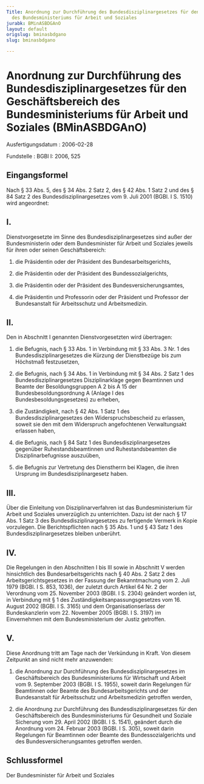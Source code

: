 ```yaml
---
Title: Anordnung zur Durchführung des Bundesdisziplinargesetzes für den  Geschäftsbereich
  des Bundesministeriums für Arbeit und Soziales
jurabk: BMinASBDGAnO
layout: default
origslug: bminasbdgano
slug: bminasbdgano

---
```


# Anordnung zur Durchführung des Bundesdisziplinargesetzes für den  Geschäftsbereich des Bundesministeriums für Arbeit und Soziales (BMinASBDGAnO)

Ausfertigungsdatum
:   2006-02-28

Fundstelle
:   BGBl I: 2006, 525



## Eingangsformel

Nach § 33 Abs. 5, des § 34 Abs. 2 Satz 2, des § 42 Abs. 1 Satz 2 und
des § 84 Satz 2 des Bundesdisziplinargesetzes vom 9. Juli 2001 (BGBl.
I S. 1510) wird angeordnet:


## I.

Dienstvorgesetzte im Sinne des Bundesdisziplinargesetzes sind außer
der Bundesministerin oder dem Bundesminister für Arbeit und Soziales
jeweils für ihren oder seinen Geschäftsbereich:

1.  die Präsidentin oder der Präsident des Bundesarbeitsgerichts,


2.  die Präsidentin oder der Präsident des Bundessozialgerichts,


3.  die Präsidentin oder der Präsident des Bundesversicherungsamtes,


4.  die Präsidentin und Professorin oder der Präsident und Professor der
    Bundesanstalt für Arbeitsschutz und Arbeitsmedizin.





## II.

Den in Abschnitt I genannten Dienstvorgesetzten wird übertragen:

1.  die Befugnis, nach § 33 Abs. 1 in Verbindung mit § 33 Abs. 3 Nr. 1 des
    Bundesdisziplinargesetzes die Kürzung der Dienstbezüge bis zum
    Höchstmaß festzusetzen,


2.  die Befugnis, nach § 34 Abs. 1 in Verbindung mit § 34 Abs. 2 Satz 1
    des Bundesdisziplinargesetzes Disziplinarklage gegen Beamtinnen und
    Beamte der Besoldungsgruppen A 2 bis A 15 der Bundesbesoldungsordnung
    A (Anlage I des Bundesbesoldungsgesetzes) zu erheben,


3.  die Zuständigkeit, nach § 42 Abs. 1 Satz 1 des
    Bundesdisziplinargesetzes den Widerspruchsbescheid zu erlassen, soweit
    sie den mit dem Widerspruch angefochtenen Verwaltungsakt erlassen
    haben,


4.  die Befugnis, nach § 84 Satz 1 des Bundesdisziplinargesetzes gegenüber
    Ruhestandsbeamtinnen und Ruhestandsbeamten die Disziplinarbefugnisse
    auszuüben,


5.  die Befugnis zur Vertretung des Dienstherrn bei Klagen, die ihren
    Ursprung im Bundesdisziplinargesetz haben.





## III.

Über die Einleitung von Disziplinarverfahren ist das Bundesministerium
für Arbeit und Soziales unverzüglich zu unterrichten. Dazu ist der
nach § 17 Abs. 1 Satz 3 des Bundesdisziplinargesetzes zu fertigende
Vermerk in Kopie vorzulegen. Die Berichtspflichten nach § 35 Abs. 1
und § 43 Satz 1 des Bundesdisziplinargesetzes bleiben unberührt.


## IV.

Die Regelungen in den Abschnitten I bis III sowie in Abschnitt V
werden hinsichtlich des Bundesarbeitsgerichts nach § 40 Abs. 2 Satz 2
des Arbeitsgerichtsgesetzes in der Fassung der Bekanntmachung vom 2.
Juli 1979 (BGBl. I S. 853, 1036), der zuletzt durch Artikel 64 Nr. 2
der Verordnung vom 25. November 2003 (BGBl. I S. 2304) geändert worden
ist, in Verbindung mit § 1 des Zuständigkeitsanpassungsgesetzes vom
16\. August 2002 (BGBl. I S. 3165) und dem Organisationserlass der
Bundeskanzlerin vom 22. November 2005 (BGBl. I S. 3197) im
Einvernehmen mit dem Bundesministerium der Justiz getroffen.


## V.

Diese Anordnung tritt am Tage nach der Verkündung in Kraft. Von diesem
Zeitpunkt an sind nicht mehr anzuwenden:

1.  die Anordnung zur Durchführung des Bundesdisziplinargesetzes im
    Geschäftsbereich des Bundesministeriums für Wirtschaft und Arbeit vom
    9\. September 2003 (BGBl. I S. 1955), soweit darin Regelungen für
    Beamtinnen oder Beamte des Bundesarbeitsgerichts und der Bundesanstalt
    für Arbeitsschutz und Arbeitsmedizin getroffen werden,


2.  die Anordnung zur Durchführung des Bundesdisziplinargesetzes für den
    Geschäftsbereich des Bundesministeriums für Gesundheit und Soziale
    Sicherung vom 29. April 2002 (BGBl. I S. 1541), geändert durch die
    Anordnung vom 24. Februar 2003 (BGBl. I S. 305), soweit darin
    Regelungen für Beamtinnen oder Beamte des Bundessozialgerichts und des
    Bundesversicherungsamtes getroffen werden.





## Schlussformel

Der Bundesminister für Arbeit und Soziales

